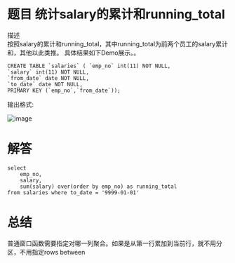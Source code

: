 # 题目 统计salary的累计和running_total

描述   
按照salary的累计和running_total，其中running_total为前两个员工的salary累计和，其他以此类推。 具体结果如下Demo展示。。  

```mysql
CREATE TABLE `salaries` ( `emp_no` int(11) NOT NULL,   
`salary` int(11) NOT NULL,   
`from_date` date NOT NULL,   
`to_date` date NOT NULL,   
PRIMARY KEY (`emp_no`,`from_date`));
```

输出格式:   

![image](https://github.com/user-attachments/assets/e517c453-019f-4261-8e65-0ba2f1f52d72)


# 解答

```mysql
select 
    emp_no,
    salary,
    sum(salary) over(order by emp_no) as running_total
from salaries where to_date = '9999-01-01'
```

# 总结 

普通窗口函数需要指定对哪一列聚合。如果是从第一行累加到当前行，就不用分区，不用指定rows between

